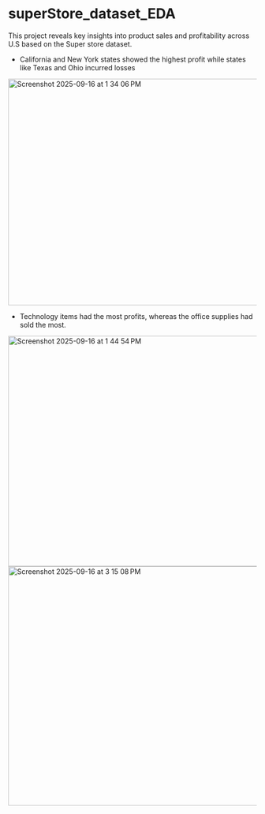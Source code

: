 # superStore_dataset_EDA
This project reveals key insights into product sales and profitability across U.S based on the Super store dataset.
- California and New York states showed the highest profit while states like Texas and Ohio incurred losses
<img width="1168" height="459" alt="Screenshot 2025-09-16 at 1 34 06 PM" src="https://github.com/user-attachments/assets/8d19a685-3256-4d1d-93e1-8090ae47f2a4" />

- Technology items had the most profits, whereas the office supplies had sold the most.
<img width="811" height="467" alt="Screenshot 2025-09-16 at 1 44 54 PM" src="https://github.com/user-attachments/assets/18e20828-6f6b-4886-86c7-56f3bcb54e59" />
<img width="837" height="485" alt="Screenshot 2025-09-16 at 3 15 08 PM" src="https://github.com/user-attachments/assets/eeb84452-b7bb-4e42-adca-eb451d97ceef" />
